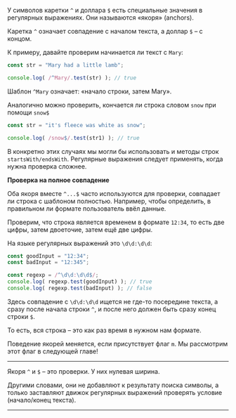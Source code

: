 У символов каретки `^` и доллара `$` есть специальные значения в регулярных выражениях. Они называются «якоря» (anchors).

Каретка `^` означает совпадение с началом текста, а доллар `$` – с концом.

К примеру, давайте проверим начинается ли текст с `Mary`:

```js
const str = "Mary had a little lamb";

console.log( /^Mary/.test(str) ); // true
```

Шаблон `^Mary` означает: «начало строки, затем Mary».

Аналогично можно проверить, кончается ли строка словом `snow` при помощи `snow$`

```js
const str = "it's fleece was white as snow";

console.log( /snow$/.test(str1) ); // true
```

В конкретно этих случаях мы могли бы использовать и методы строк `startsWith/endsWith`. Регулярные выражения следует применять, когда нужна проверка сложнее.

**Проверка на полное совпадение**

Оба якоря вместе `^...$` часто используются для проверки, совпадает ли строка с шаблоном полностью. Например, чтобы определить, в правильном ли формате пользователь ввёл данные.

Проверим, что строка является временем в формате `12:34`, то есть две цифры, затем двоеточие, затем ещё две цифры.

На языке регулярных выражений это `\d\d:\d\d`:

```js
const goodInput = "12:34"; 
const badInput = "12:345"; 

const regexp = /^\d\d:\d\d$/; 
console.log( regexp.test(goodInput) ); // true 
console.log( regexp.test(badInput) ); // false
```

Здесь совпадение с `\d\d:\d\d` ищется не где-то посередине текста, а сразу после начала строки `^`, и после него должен быть сразу конец строки `$`.

То есть, вся строка – это как раз время в нужном нам формате.

Поведение якорей меняется, если присутствует флаг `m`. Мы рассмотрим этот флаг в следующей главе!

****
Якоря `^` и `$` – это проверки. У них нулевая ширина.

Другими словами, они не добавляют к результату поиска символы, а только заставляют движок регулярных выражений проверять условие (начало/конец текста).
****